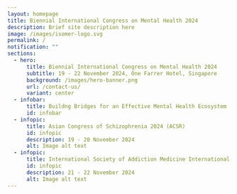 ```yaml
---
layout: homepage
title: Biennial International Congress on Mental Health 2024
description: Brief site description here
image: /images/isomer-logo.svg
permalink: /
notification: ""
sections:
  - hero:
      title: Biennial International Congress on Mental Health 2024
      subtitle: 19 - 22 November 2024, One Farrer Hotel, Singapore
      background: /images/hero-banner.png
      url: /contact-us/
      variant: center
  - infobar:
      title: Buildng Bridges for an Effective Mental Health Ecosystem
      id: infobar
  - infopic:
      title: Asian Congress of Schizophrenia 2024 (ACSR)
      id: infopic
      description: 19 - 20 November 2024
      alt: Image alt text
  - infopic:
      title: International Society of Addiction Medicine International C
      id: infopic
      description: 21 - 22 November 2024
      alt: Image alt text
---
```


